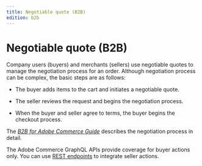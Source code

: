 ```yaml
---
title: Negotiable quote (B2B)
edition: b2b   
---
```


# Negotiable quote (B2B)

Company users (buyers) and merchants (sellers) use negotiable quotes to manage the negotiation process for an order. Although negotiation process can be complex, the basic steps are as follows:

* The buyer adds items to the cart and initiates a negotiable quote.

* The seller reviews the request and begins the negotiation process.

* When the buyer and seller agree to terms, the buyer begins the checkout process.

The [_B2B for Adobe Commerce Guide_](https://experienceleague.adobe.com/docs/commerce-admin/b2b/quotes/quotes.html?lang=en) describes the negotiation process in detail.

<InlineAlert variant="info" slots="text" />

The Adobe Commerce GraphQL APIs provide coverage for buyer actions only. You can use [REST endpoints](https://developer.adobe.com/commerce/webapi/rest/b2b/negotiable-quote/) to integrate seller actions.
